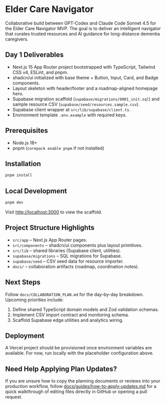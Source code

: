 # Elder Care Navigator

Collaborative build between GPT-Codex and Claude Code Sonnet 4.5 for the Elder Care Navigator MVP. The goal is to deliver an intelligent navigator that curates trusted resources and AI guidance for long-distance dementia caregivers.

## Day 1 Deliverables

- Next.js 15 App Router project bootstrapped with TypeScript, Tailwind CSS v4, ESLint, and pnpm.
- shadcn/ui initialized with base theme + Button, Input, Card, and Badge components.
- Layout skeleton with header/footer and a roadmap-aligned homepage hero.
- Supabase migration scaffold (`supabase/migrations/0001_init.sql`) and sample resource CSV (`supabase/seed/resources.sample.csv`).
- Supabase client wrapper at `src/lib/supabase/client.ts`.
- Environment template `.env.example` with required keys.

## Prerequisites

- Node.js 18+
- pnpm (`corepack enable pnpm` if not installed)

## Installation

```bash
pnpm install
```

## Local Development

```bash
pnpm dev
```

Visit [http://localhost:3000](http://localhost:3000) to view the scaffold.

## Project Structure Highlights

- `src/app` – Next.js App Router pages.
- `src/components` – shadcn/ui components plus layout primitives.
- `src/lib` – shared libraries (Supabase client, utilities).
- `supabase/migrations` – SQL migrations for Supabase.
- `supabase/seed` – CSV seed data for resource importer.
- `docs/` – collaboration artifacts (roadmap, coordination notes).

## Next Steps

Follow `docs/COLLABORATION_PLAN.md` for the day-by-day breakdown. Upcoming priorities include:

1. Define shared TypeScript domain models and Zod validation schemas.
2. Implement CSV import contract and monitoring schema.
3. Scaffold Supabase edge utilities and analytics wiring.

## Deployment

A Vercel project should be provisioned once environment variables are available. For now, run locally with the placeholder configuration above.

## Need Help Applying Plan Updates?

If you are unsure how to copy the planning documents or reviews into your production workflow, follow [docs/guides/how-to-apply-updates.md](docs/guides/how-to-apply-updates.md) for a quick walkthrough of editing files directly in GitHub or opening a pull request.
